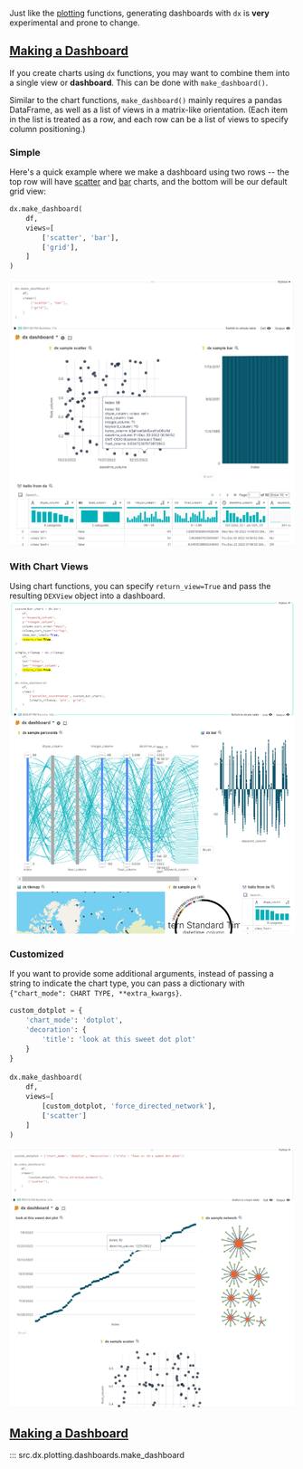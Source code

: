 <!-- --8<-- [start:usage] -->
Just like the [plotting](../../../plotting/overview/#plotting) functions, generating dashboards with `dx` is **very** experimental and prone to change.
## [Making a Dashboard](../../reference/charts/basic_charts/#src.dx.plotting.dashboards.make_dashboard)
If you create charts using `dx` functions, you may want to combine them into a single view or **dashboard**. This can be done with `make_dashboard()`.

Similar to the chart functions, `make_dashboard()` mainly requires a pandas DataFrame, as well as a list of views in a matrix-like orientation. (Each item in the list is treated as a row, and each row can be a list of views to specify column positioning.) 

### Simple
Here's a quick example where we make a dashboard using two rows -- the top row will have [scatter](../../../plotting/basic_charts/#scatter) and [bar](../../../plotting/basic_charts/#bar) charts, and the bottom will be our default grid view:

```python
dx.make_dashboard(
    df,
    views=[
        ['scatter', 'bar'],
        ['grid'],
    ]
)
```
![](../screenshots/dashboard_simple1.png)

### With Chart Views
Using chart functions, you can specify `return_view=True` and pass the resulting `DEXView` object into a dashboard. 
![](../screenshots/dashboard_views1.png)

### Customized
If you want to provide some additional arguments, instead of passing a string to indicate the chart type, you can pass a dictionary with `{"chart_mode": CHART TYPE, **extra_kwargs}`.
```python
custom_dotplot = {
    'chart_mode': 'dotplot', 
    'decoration': {
        'title': 'look at this sweet dot plot'
    }
}

dx.make_dashboard(
    df,
    views=[
        [custom_dotplot, 'force_directed_network'],
        ['scatter']
    ]
)
```
![](../screenshots/dashboard_custom1.png)

<!-- --8<-- [end:usage] -->

<!-- --8<-- [start:ref] -->
## [Making a Dashboard](../../../plotting/overview/#making_a_dashboard)
::: src.dx.plotting.dashboards.make_dashboard
<!-- --8<-- [end:ref] -->